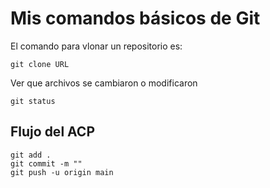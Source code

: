 # Mis comandos básicos de Git

El comando para vlonar un repositorio es:

```
git clone URL
```

Ver que archivos se cambiaron o modificaron

```
git status
```

## Flujo del ACP

```
git add .
git commit -m ""
git push -u origin main
```
